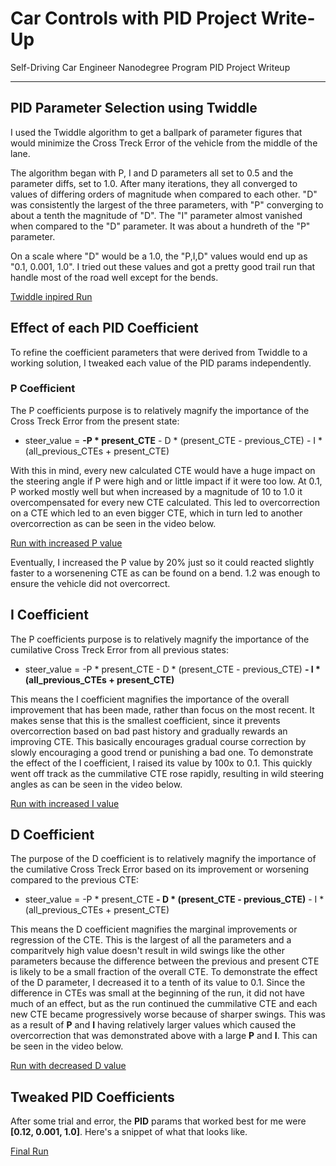 # Car Controls with PID Project Write-Up
Self-Driving Car Engineer Nanodegree Program PID Project Writeup

---

## PID Parameter Selection using Twiddle
I used the Twiddle algorithm to get a ballpark of parameter figures that would minimize the Cross Treck Error of the vehicle from the middle of the lane.

The algorithm began with P, I and D parameters all set to 0.5 and the parameter diffs, set to 1.0. After many iterations, they all converged to values of differing orders of magnitude when compared to each other.
"D" was consistently the largest of the three parameters, with "P" converging to about a tenth the magnitude of "D". The "I" parameter almost vanished when compared to the "D" parameter. It was about a hundreth of the "P" parameter.

On a scale where "D" would be a 1.0, the "P,I,D" values would end up as "0.1, 0.001, 1.0". I tried out these values and got a pretty good trail run that handle most of the road well except for the bends.

[Twiddle inpired Run](../master/videos/twiddle_pid.mov)

## Effect of each PID Coefficient
To refine the coefficient parameters that were derived from Twiddle to a working solution, I tweaked each value of the PID params independently.

### P Coefficient
The P coefficients purpose is to relatively magnify the importance of the Cross Treck Error from the present state:
 * steer_value = **-P * present_CTE** - D * (present_CTE - previous_CTE) - I * (all_previous_CTEs + present_CTE)
 
With this in mind, every new calculated CTE would have a huge impact on the steering angle if P were high and or little impact if it were too low. At 0.1, P worked mostly well but when increased by a magnitude of 10 to 1.0 it overcompensated for every new CTE calculated. This led to overcorrection on a CTE which led to an even bigger CTE, which in turn led to another overcorrection as can be seen in the video below.

[Run with increased P value](../master/videos/high_p_pid.mov)

Eventually, I increased the P value by 20% just so it could reacted slightly faster to a worsenening CTE as can be found on a bend. 1.2 was enough to ensure the vehicle did not overcorrect.

## I Coefficient
The P coefficients purpose is to relatively magnify the importance of the cumilative Cross Treck Error from all previous states:
 * steer_value = -P * present_CTE - D * (present_CTE - previous_CTE) **- I * (all_previous_CTEs + present_CTE)**
 
 This means the I coefficient magnifies the importance of the overall improvement that has been made, rather than focus on the most recent. It makes sense that this is the smallest coefficient, since it prevents overcorrection based on bad past history and gradually rewards an improving CTE. This basically encourages gradual course correction by slowly encouraging a good trend or punishing a bad one.
 To demonstrate the effect of the I coefficient, I raised its value by 100x to 0.1. This quickly went off track as the cummilative CTE rose rapidly, resulting in wild steering angles as can be seen in the video below.
 
[Run with increased I value](../master/videos/high_i_pid.mov)
 
 ## D Coefficient
The purpose of the D coefficient is to relatively magnify the importance of the cumilative Cross Treck Error based on its improvement or worsening compared to the previous CTE:
 * steer_value = -P * present_CTE **- D * (present_CTE - previous_CTE)** - I * (all_previous_CTEs + present_CTE)

This means the D coefficient magnifies the marginal improvements or regression of the CTE. This is the largest of all the parameters and a comparitvely high value doesn't result in wild swings like the other parameters because the difference between the previous and present CTE is likely to be a small fraction of the overall CTE.
To demonstrate the effect of the D parameter, I decreased it to a tenth of its value to 0.1. Since the difference in CTEs was small at the beginning of the run, it did not have much of an effect, but as the run continued the cummilative CTE and each new CTE became progressively worse because of sharper swings. This was as a result of **P** and **I** having relatively larger values which caused the overcorrection that was demonstrated above with a large **P** and **I**. This can be seen in the video below.

[Run with decreased D value](../master/videos/low_d_pid.mov)

## Tweaked PID Coefficients
After some trial and error, the **PID** params that worked best for me were **[0.12, 0.001, 1.0]**.
Here's a snippet of what that looks like.

[Final Run](../master/videos/final_pid_p.mov)
